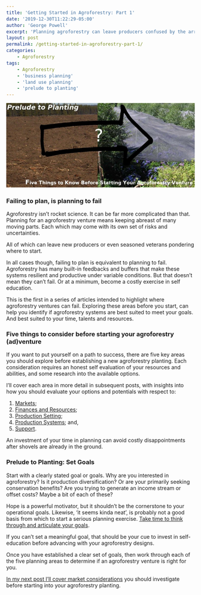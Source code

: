 ```yaml
---
title: 'Getting Started in Agroforestry: Part 1'
date: '2019-12-30T11:22:29-05:00'
author: 'George Powell'
excerpt: 'Planning agroforestry can leave producers confused by the array of information needed. Start with clearly stated goals and then make detailed assessments of the markets, finances and resources, production setting, production system and support available to you.'
layout: post
permalink: /getting-started-in-agroforestry-part-1/
categories:
    - Agroforestry
tags:
    - Agroforestry
    - 'business planning'
    - 'land use planning'
    - 'prelude to planting'
---
```

![Prelude to Planting](/assets/images/PreludetoPlanting-768x344.jpg)

### Failing to plan, is planning to fail

Agroforestry isn’t rocket science. It can be far more complicated than that. Planning for an agroforestry venture means keeping abreast of many moving parts. Each which may come with its own set of risks and uncertainties.

All of which can leave new producers or even seasoned veterans pondering where to start.

In all cases though, failing to plan is equivalent to planning to fail. Agroforestry has many built-in feedbacks and buffers that make these systems resilient and productive under variable conditions. But that doesn’t mean they can’t fail. Or at a minimum, become a costly exercise in self education.

This is the first in a series of articles intended to highlight where agroforestry ventures can fail. Exploring these areas before you start, can help you identify if agroforestry systems are best suited to meet your goals. And best suited to your time, talents and resources.

### Five things to consider before starting your agroforestry (ad)venture

If you want to put yourself on a path to success, there are five key areas you should explore before establishing a new agroforestry planting. Each consideration requires an honest self evaluation of your resources and abilities, and some research into the available options.

I’ll cover each area in more detail in subsequent posts, with insights into how you should evaluate your options and potentials with respect to:

1. [Markets](https://agforinsight.com/getting-started-in-agroforestry-part-2-markets/);
2. [Finances and Resources](https://agforinsight.com/getting-started-in-agroforestry-part-3-finance/);
3. [Production Setting](https://agforinsight.com/getting-started-in-agroforestry-part-4-production-setting/);
4. [Production Systems](https://agforinsight.com/getting-started-in-agroforestry-part-5-production-system/); and,
5. [Support](https://agforinsight.com/getting-started-in-agroforestry-part-6-support/).

An investment of your time in planning can avoid costly disappointments after shovels are already in the ground.

### Prelude to Planting: Set Goals

Start with a clearly stated goal or goals. Why are you interested in agroforestry? Is it production diversification? Or are your primarily seeking conservation benefits? Are you trying to generate an income stream or offset costs? Maybe a bit of each of these?

Hope is a powerful motivator, but it shouldn’t be the cornerstone to your operational goals. Likewise, ‘it seems kinda neat’, is probably not a good basis from which to start a serious planning exercise. [Take time to think through and articulate your goals](https://en.wikipedia.org/wiki/Goal_setting).

If you can’t set a meaningful goal, that should be your cue to invest in self-education before advancing with your agroforestry designs.

Once you have established a clear set of goals, then work through each of the five planning areas to determine if an agroforestry venture is right for you.

[In my next post I’ll cover market considerations](https://agforinsight.com/getting-started-in-agroforestry-part-2-markets/) you should investigate before starting into your agroforestry planting.
